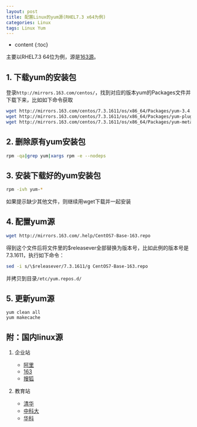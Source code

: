 ```yaml
---
layout: post
title: 配置Linux的yum源(RHEL7.3 x64为例)
categories: Linux
tags: Linux Yum
---
```


* content
{:toc}

主要以RHEL7.3 64位为例，源是[163源](mirrors.163.com)。 

## 1. 下载yum的安装包  
登录`http://mirrors.163.com/centos/`，找到对应的版本yum的Packages文件并下载下来，比如如下命令获取  
```bash
wget http://mirrors.163.com/centos/7.3.1611/os/x86_64/Packages/yum-3.4.3-150.el7.centos.noarch.rpm
wget http://mirrors.163.com/centos/7.3.1611/os/x86_64/Packages/yum-plugin-fastestmirror-1.1.31-40.el7.noarch.rpm
wget http://mirrors.163.com/centos/7.3.1611/os/x86_64/Packages/yum-metadata-parser-1.1.4-10.el7.x86_64.rpm
```

<!--more-->

## 2. 删除原有yum安装包
```bash
rpm -qa|grep yum|xargs rpm -e --nodeps
```

## 3. 安装下载好的yum安装包
```  bash
rpm -ivh yum-*  
```
如果提示缺少其他文件，则继续用wget下载并一起安装  

## 4. 配置yum源
```bash
wget http://mirrors.163.com/.help/CentOS7-Base-163.repo
```
得到这个文件后将文件里的$releasever全部替换为版本号，比如此例的版本号是7.3.1611，执行如下命令：

```bash
sed -i s/\$releasever/7.3.1611/g CentOS7-Base-163.repo
```

并拷贝到目录`/etc/yum.repos.d/`

## 5. 更新yum源  
```
yum clean all
yum makecache
```



## 附：国内linux源

1. 企业站
   * [阿里](mirrors.aliyun.com) 
   * [163](mirrors.163.com)
   * [搜狐](mirrors.sohu.com)

2. 教育站
   * [清华](mirror.tuna.tsinghua.edu.cn)
   * [中科大](mirrors.ustc.edu.cn)
   * [华科](mirror.hust.edu.cn)